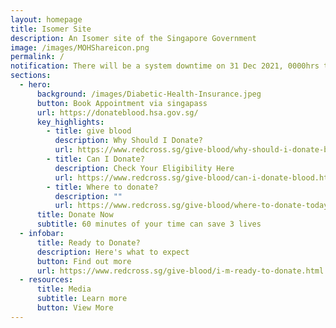 ```yaml
---
layout: homepage
title: Isomer Site
description: An Isomer site of the Singapore Government
image: /images/MOHShareicon.png
permalink: /
notification: There will be a system downtime on 31 Dec 2021, 0000hrs to 0500hrs.
sections:
  - hero:
      background: /images/Diabetic-Health-Insurance.jpeg
      button: Book Appointment via singapass
      url: https://donateblood.hsa.gov.sg/
      key_highlights:
        - title: give blood
          description: Why Should I Donate?
          url: https://www.redcross.sg/give-blood/why-should-i-donate-blood.html
        - title: Can I Donate?
          description: Check Your Eligibility Here
          url: https://www.redcross.sg/give-blood/can-i-donate-blood.html
        - title: Where to donate?
          description: ""
          url: https://www.redcross.sg/give-blood/where-to-donate-today.html
      title: Donate Now
      subtitle: 60 minutes of your time can save 3 lives
  - infobar:
      title: Ready to Donate?
      description: Here's what to expect
      button: Find out more
      url: https://www.redcross.sg/give-blood/i-m-ready-to-donate.html
  - resources:
      title: Media
      subtitle: Learn more
      button: View More
---
```



